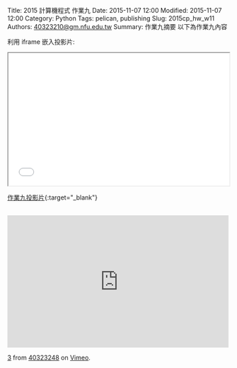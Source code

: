 Title: 2015 計算機程式 作業九
Date: 2015-11-07 12:00
Modified: 2015-11-07 12:00
Category: Python
Tags: pelican, publishing
Slug: 2015cp_hw_w11
Authors: 40323210@gm.nfu.edu.tw
Summary: 作業九摘要
以下為作業九內容

利用 iframe 嵌入投影片:

<iframe src="40323210_cp_w11.html" width="500" height="300"></iframe>

[作業九投影片](simplest11.html){:target="_blank"}

<br>
<iframe src="https://player.vimeo.com/video/150164519" width="500" height="299" frameborder="0" webkitallowfullscreen mozallowfullscreen allowfullscreen></iframe> <p><a href="https://vimeo.com/150164519">3</a> from <a href="https://vimeo.com/user44975888">40323248</a> on <a href="https://vimeo.com">Vimeo</a>.</p>
<br>